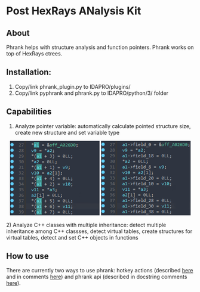 # Post HexRays ANalysis Kit

## About
Phrank helps with structure analysis and function pointers. Phrank works on top of HexRays ctrees.

## Installation:
1) Copy/link phrank_plugin.py to IDAPRO/plugins/
2) Copy/link pyphrank and phrank.py to IDAPRO/python/3/ folder  

## Capabilities
1) Analyze pointer variable: automatically calculate pointed structure size, create new structure and set variable type
<p align='center'>
<img src='pictures/before.PNG'>
<img src='pictures/after.PNG'>
</p>
2) Analyze C++ classes with multiple inheritance: detect multiple inheritance among C++ classses, detect virtual tables, create structures for virtual tables, detect and set C++ objects in functions

## How to use
There are currently two ways to use phrank: hotkey actions (described [here](https://github.com/Mizari/phrank/wiki/Phrank-plugin-and-actions) and in comments [here](https://github.com/Mizari/phrank/blob/master/phrank_plugin.py)) and phrank api (described in docstring comments [here](https://github.com/Mizari/phrank/blob/master/phrank.py)).
